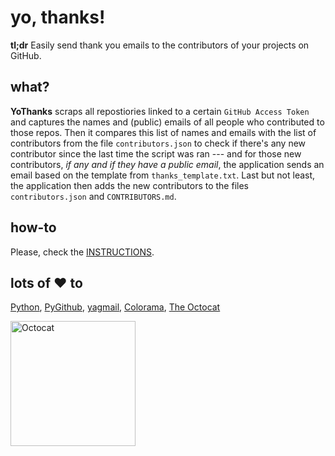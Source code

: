 # yo, thanks!

**tl;dr** Easily send thank you emails to the contributors of your projects on GitHub.

## what? 

**YoThanks** scraps all repostiories linked to a certain `GitHub Access Token` and captures the names and (public) emails of all people who contributed to those repos. Then it compares this list of names and emails with the list of contributors from the file `contributors.json` to check if there's any new contributor since the last time the script was ran --- and for those new contributors, *if any and if they have a public email*, the application sends an email based on the template from `thanks_template.txt`. Last but not least, the application then adds the new contributors to the files `contributors.json` and `CONTRIBUTORS.md`.

## how-to  

Please, check the [INSTRUCTIONS](https://github.com/42piratas/yothanks/blob/master/INSTRUCTIONS.md).

## lots of :heart: to 

[Python](https://www.python.org), [PyGithub](https://pypi.org/project/PyGithub/), [yagmail](http://pygithub.readthedocs.io),  [Colorama](https://pypi.org/project/colorama/), [The Octocat](https://github.com/octocat) 

<img src="https://octodex.github.com/images/daftpunktocat-guy.gif" alt="Octocat" width="200px"/>
